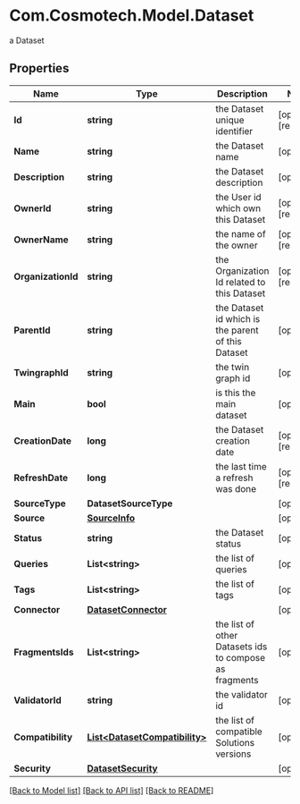 # Com.Cosmotech.Model.Dataset
a Dataset

## Properties

Name | Type | Description | Notes
------------ | ------------- | ------------- | -------------
**Id** | **string** | the Dataset unique identifier | [optional] [readonly] 
**Name** | **string** | the Dataset name | [optional] 
**Description** | **string** | the Dataset description | [optional] 
**OwnerId** | **string** | the User id which own this Dataset | [optional] [readonly] 
**OwnerName** | **string** | the name of the owner | [optional] [readonly] 
**OrganizationId** | **string** | the Organization Id related to this Dataset | [optional] [readonly] 
**ParentId** | **string** | the Dataset id which is the parent of this Dataset | [optional] 
**TwingraphId** | **string** | the twin graph id | [optional] 
**Main** | **bool** | is this the main dataset | [optional] 
**CreationDate** | **long** | the Dataset creation date | [optional] [readonly] 
**RefreshDate** | **long** | the last time a refresh was done | [optional] [readonly] 
**SourceType** | **DatasetSourceType** |  | [optional] 
**Source** | [**SourceInfo**](SourceInfo.md) |  | [optional] 
**Status** | **string** | the Dataset status | [optional] 
**Queries** | **List&lt;string&gt;** | the list of queries | [optional] 
**Tags** | **List&lt;string&gt;** | the list of tags | [optional] 
**Connector** | [**DatasetConnector**](DatasetConnector.md) |  | [optional] 
**FragmentsIds** | **List&lt;string&gt;** | the list of other Datasets ids to compose as fragments | [optional] 
**ValidatorId** | **string** | the validator id | [optional] 
**Compatibility** | [**List&lt;DatasetCompatibility&gt;**](DatasetCompatibility.md) | the list of compatible Solutions versions | [optional] 
**Security** | [**DatasetSecurity**](DatasetSecurity.md) |  | [optional] 

[[Back to Model list]](../README.md#documentation-for-models) [[Back to API list]](../README.md#documentation-for-api-endpoints) [[Back to README]](../README.md)

